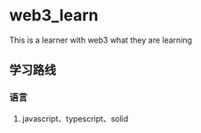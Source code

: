 # web3_learn
This is a learner with web3 what they are learning

## 学习路线
### 语言
1. javascript、typescript、solid
